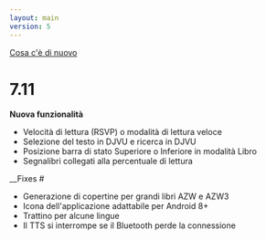```yaml
---
layout: main
version: 5
---
```

[Cosa c&#39;è di nuovo](/wiki/what-is-new/it)

# 7.11

__Nuova funzionalità__

* Velocità di lettura (RSVP) o modalità di lettura veloce
* Selezione del testo in DJVU e ricerca in DJVU
* Posizione barra di stato Superiore o Inferiore in modalità Libro
* Segnalibri collegati alla percentuale di lettura

__Fixes #

* Generazione di copertine per grandi libri AZW e AZW3
* Icona dell&#39;applicazione adattabile per Android 8+
* Trattino per alcune lingue
* Il TTS si interrompe se il Bluetooth perde la connessione


    

